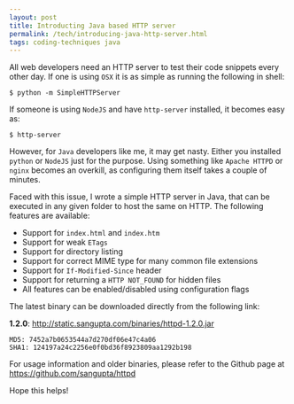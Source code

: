 ```yaml
---
layout: post
title: Introducting Java based HTTP server
permalink: /tech/introducing-java-http-server.html
tags: coding-techniques java
---
```


All web developers need an HTTP server to test their code snippets every other day. If
one is using `OSX` it is as simple as running the following in shell:

```shell
$ python -m SimpleHTTPServer
```

If someone is using `NodeJS` and have `http-server` installed, it becomes easy as:

```shell
$ http-server
```

However, for `Java` developers like me, it may get nasty. Either you installed `python`
or `NodeJS` just for the purpose. Using something like `Apache HTTPD` or `nginx` becomes
an overkill, as configuring them itself takes a couple of minutes.

Faced with this issue, I wrote a simple HTTP server in Java, that can be executed in any
given folder to host the same on HTTP. The following features are available:

* Support for `index.html` and `index.htm`
* Support for weak `ETags`
* Support for directory listing
* Support for correct MIME type for many common file extensions
* Support for `If-Modified-Since` header
* Support for returning a `HTTP NOT_FOUND` for hidden files
* All features can be enabled/disabled using configuration flags

The latest binary can be downloaded directly from the following link:

**1.2.0**: http://static.sangupta.com/binaries/httpd-1.2.0.jar

```
MD5: 7452a7b0653544a7d270df06e47c4a06
SHA1: 124197a24c2256e0f0bd36f8923809aa1292b198
```

For usage information and older binaries, please refer to the Github page at
https://github.com/sangupta/httpd

Hope this helps!
